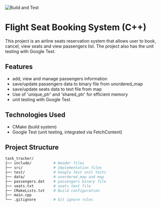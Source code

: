 ![Build and Test](https://github.com/NanSayng/CIS_25/actions/workflows/ci.yml/badge.svg)

# Flight Seat Booking System (C++)
This project is an airline seats reservation system that allows user to book, cancel, view seats and view
passengers list. The project also has the unit testing with Google Test.
## Features
- add, view and manage passengers information
- save/update passengers data to binary file from unordered_map
- save/update seats data to text file from map
- Use of 'unique_ptr' and 'shared_ptr' for efficient memory
- unit testing with Google Test
## Technologies Used
- CMake (build system)
- Google Test (unit testing, integrated via FetchContent)
## Project Structure
```bash
task_tracker/
├── include/          # Header files
├── src/              # Implementation files
├── test/             # Google Test unit tests
├── data/             # unordered_map and map
├── passengers.dat    # passengers binary file         
├── seats.txt         # seats text file
├── CMakeLists.txt    # Build configuration
├── main.cpp          
└── .gitignore        # Git ignore rules
